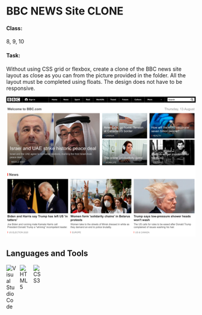 # BBC NEWS Site CLONE

#### Class: 
8, 9, 10

#### Task:
Without using CSS grid or flexbox, create a clone of the BBC news site layout as close as you can from the picture provided in the folder. All the layout must be completed using floats. The design does not have to be responsive.

<img src="./bbc-image.png" />

## Languages and Tools

<img align="left" alt="Visual Studio Code" width="26px" src="https://cdn.jsdelivr.net/gh/devicons/devicon/icons/vscode/vscode-original.svg" style="padding-right:10px;" />
<img align="left" alt="HTML5" width="26px" src="https://cdn.jsdelivr.net/gh/devicons/devicon/icons/html5/html5-original.svg" style="padding-right:10px;" />
<img align="left" alt="CSS3" width="26px" src="https://cdn.jsdelivr.net/gh/devicons/devicon/icons/css3/css3-original.svg" style="padding-right:10px;" />
